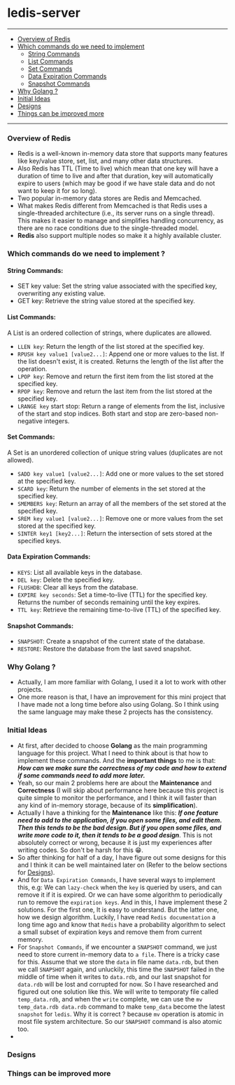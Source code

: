 # ledis-server

---
- [Overview of Redis](#overview-of-redis)
- [Which commands do we need to implement](#which-commands-do-we-need-to-implement-)
  - [String Commands](#string-commands)
  - [List Commands](#list-commands)
  - [Set Commands](#set-commands)
  - [Data Expiration Commands](#data-expiration-commands)
  - [Snapshot Commands](#snapshot-commands)
- [Why Golang ?](#why-golang-)
- [Initial Ideas](#initial-ideas)
- [Designs](#designs)
- [Things can be improved more](#things-can-be-improved-more)
---
### Overview of Redis
- Redis is a well-known in-memory data store that supports many features like key/value store, set, list, and many other data structures.
- Also Redis has TTL (Time to live) which mean that one key will have a duration of time to live and after that duration, key will automatically expire to users (which may be good if we have stale data and do not want to keep it for so long).
- Two popular in-memory data stores are Redis and Memcached.
- What makes Redis different from Memcached is that Redis uses a single-threaded architecture (i.e., its server runs on a single thread). This makes it easier to manage and simplifies handling concurrency, as there are no race conditions due to the single-threaded model.
- **Redis** also support multiple nodes so make it a highly available cluster.

### Which commands do we need to implement ?
#### String Commands:
- SET key value: Set the string value associated with the specified key, overwriting any existing value.
- GET key: Retrieve the string value stored at the specified key.

#### List Commands:
A List is an ordered collection of strings, where duplicates are allowed.

- `LLEN key`: Return the length of the list stored at the specified key.
- `RPUSH key value1 [value2...]`: Append one or more values to the list. If the list doesn't exist, it is created. Returns the length of the list after the operation.
- `LPOP key`: Remove and return the first item from the list stored at the specified key.
- `RPOP key`: Remove and return the last item from the list stored at the specified key.
- `LRANGE key` start stop: Return a range of elements from the list, inclusive of the start and stop indices. Both start and stop are zero-based non-negative integers.

#### Set Commands:
A Set is an unordered collection of unique string values (duplicates are not allowed).

- `SADD key value1 [value2...]`: Add one or more values to the set stored at the specified key.
- `SCARD key`: Return the number of elements in the set stored at the specified key.
- `SMEMBERS key`: Return an array of all the members of the set stored at the specified key.
- `SREM key value1 [value2...]`: Remove one or more values from the set stored at the specified key.
- `SINTER key1 [key2...]`: Return the intersection of sets stored at the specified keys.

#### Data Expiration Commands:
- `KEYS`: List all available keys in the database.
- `DEL key`: Delete the specified key.
- `FLUSHDB`: Clear all keys from the database.
- `EXPIRE key seconds`: Set a time-to-live (TTL) for the specified key. Returns the number of seconds remaining until the key expires.
- `TTL key`: Retrieve the remaining time-to-live (TTL) of the specified key.

#### Snapshot Commands:
- `SNAPSHOT`: Create a snapshot of the current state of the database.
- `RESTORE`: Restore the database from the last saved snapshot.

### Why Golang ?
- Actually, I am more familiar with Golang, I used it a lot to work with other projects.
- One more reason is that, I have an improvement for this mini project that I have made not a long time before also using Golang. So I think using the same language may make these 2 projects has the consistency.

### Initial Ideas
- At first, after decided to choose **Golang** as the main programming language for this project. What I need to think about is that how to implement these commands. And the **important things** to me is that: ***How can we make sure the correctness of my code and how to extend if some commands need to add more later.***
- Yeah, so our main 2 problems here are about the **Maintenance** and **Correctness** (I will skip about performance here because this project is quite simple to monitor the performance, and I think it will faster than any kind of in-memory storage, because of its **simplification**).
- Actually I have a thinking for the **Maintenance** like this: ***If one feature need to add to the application, if you open some files, and edit them. Then this tends to be the bad design. But if you open some files, and write more code to it, then it tends to be a good design***. This is not absolutely correct or wrong, because it is just my experiences after writing codes. So don't be harsh for this 😁.
- So after thinking for half of a day, I have figure out some designs for this and I think it can be well maintained later on (Refer to the below sections for [Designs](#designs)).
- And for `Data Expiration Commands`, I have several ways to implement this, e.g: We can `lazy-check` when the `key` is queried by users, and can remove it if it is expired. Or we can have some algorithm to periodically run to remove the `expiration keys`. And in this, I have implement these 2 solutions. For the first one, It is easy to understand. But the latter one, how we design algorithm. Luckily, I have read `Redis documentation` a long time ago and know that `Redis` have a probability algorithm to select a small subset of expiration keys and remove them from current memory. 
- For `Snapshot Commands`, if we encounter a `SNAPSHOT` command, we just need to store current in-memory data to `a file`. There is a tricky case for this. Assume that we store the `data` in file name `data.rdb`, but then we call `SNAPSHOT` again, and unluckily, this time the `SNAPSHOT` failed in the middle of time when it writes to `data.rdb`, and our last snapshot for `data.rdb` will be lost and corrupted for now. So I have researched and figured out one solution like this. We will write to temporaty file called `temp_data.rdb`, and when the `write` complete, we can use the `mv temp_data.rdb data.rdb` command to make `temp_data` become the latest `snapshot` for `ledis`. Why it is correct ? because `mv` operation is atomic in most file system architecture. So our `SNAPSHOT` command is also atomic too.
- 
### Designs

### Things can be improved more